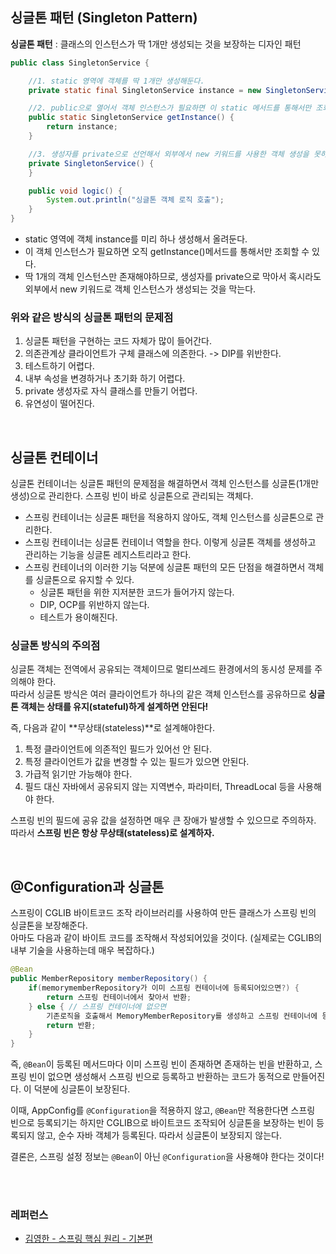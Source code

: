 ## 싱글톤 패턴 (Singleton Pattern)
**싱글톤 패턴** : 클래스의 인스턴스가 딱 1개만 생성되는 것을 보장하는 디자인 패턴
```java
public class SingletonService {

    //1. static 영역에 객체를 딱 1개만 생성해둔다.
    private static final SingletonService instance = new SingletonService();

    //2. public으로 열어서 객체 인스턴스가 필요하면 이 static 메서드를 통해서만 조회하도록 허용한다.
    public static SingletonService getInstance() {
        return instance;
    }

    //3. 생성자를 private으로 선언해서 외부에서 new 키워드를 사용한 객체 생성을 못하게 막는다.
    private SingletonService() {
    }

    public void logic() {
        System.out.println("싱글톤 객체 로직 호출");
    }
}
```
- static 영역에 객체 instance를 미리 하나 생성해서 올려둔다.
- 이 객체 인스턴스가 필요하면 오직 getInstance()메서드를 통해서만 조회할 수 있다.
- 딱 1개의 객체 인스턴스만 존재해야하므로, 생성자를 private으로 막아서 혹시라도 외부에서 new 키워드로 객체 인스턴스가 생성되는 것을 막는다.


### 위와 같은 방식의 싱글톤 패턴의 문제점
1. 싱글톤 패턴을 구현하는 코드 자체가 많이 들어간다.
2. 의존관계상 클라이언트가 구체 클래스에 의존한다. -> DIP를 위반한다.
3. 테스트하기 어렵다.
4. 내부 속성을 변경하거나 초기화 하기 어렵다.
5. private 생성자로 자식 클래스를 만들기 어렵다.
6. 유연성이 떨어진다.

<br>

## 싱글톤 컨테이너
싱글톤 컨테이너는 싱글톤 패턴의 문제점을 해결하면서 객체 인스턴스를 싱글톤(1개만 생성)으로 관리한다. 스프링 빈이 바로 싱글톤으로 관리되는 객체다.

- 스프링 컨테이너는 싱글톤 패턴을 적용하지 않아도, 객체 인스턴스를 싱글톤으로 관리한다.
- 스프링 컨테이너는 싱글톤 컨테이너 역할을 한다. 이렇게 싱글톤 객체를 생성하고 관리하는 기능을 싱글톤 레지스트리라고 한다.
- 스프링 컨테이너의 이러한 기능 덕분에 싱글톤 패턴의 모든 단점을 해결하면서 객체를 싱글톤으로 유지할 수 있다.
  - 싱글톤 패턴을 위한 지저분한 코드가 들어가지 않는다.
  - DIP, OCP를 위반하지 않는다.
  - 테스트가 용이해진다.

### 싱글톤 방식의 주의점
싱글톤 객체는 전역에서 공유되는 객체이므로 멀티쓰레드 환경에서의 동시성 문제를 주의해야 한다. <br>
따라서 싱글톤 방식은 여러 클라이언트가 하나의 같은 객체 인스턴스를 공유하므로 **싱글톤 객체는 상태를 유지(stateful)하게 설계하면 안된다!** 

즉, 다음과 같이 **무상태(stateless)**로 설계해야한다.

1. 특정 클라이언트에 의존적인 필드가 있어선 안 된다.
2. 특정 클라이언트가 값을 변경할 수 있는 필드가 있으면 안된다.
3. 가급적 읽기만 가능해야 한다.
4. 필드 대신 자바에서 공유되지 않는 지역변수, 파라미터, ThreadLocal 등을 사용해야 한다.

스프링 빈의 필드에 공유 값을 설정하면 매우 큰 장애가 발생할 수 있으므로 주의하자. 따라서 **스프링 빈은 항상 무상태(stateless)로 설계하자.**

<br>

## @Configuration과 싱글톤
스프링이 CGLIB 바이트코드 조작 라이브러리를 사용하여 만든 클래스가 스프링 빈의 싱글톤을 보장해준다.<br>
아마도 다음과 같이 바이트 코드를 조작해서 작성되어있을 것이다. (실제로는 CGLIB의 내부 기술을 사용하는데 매우 복잡하다.)
````java
@Bean
public MemberRepository memberRepository() {
    if(memorymemberRepository가 이미 스프링 컨테이너에 등록되어있으면?) {
        return 스프링 컨테이너에서 찾아서 반환;
    } else { // 스프링 컨테이너에 없으면
        기존로직을 호출해서 MemoryMemberRepository를 생성하고 스프링 컨테이너에 등록
        return 반환;
    }
}
````
즉, `@Bean`이 등록된 메서드마다 이미 스프링 빈이 존재하면 존재하는 빈을 반환하고, 스프링 빈이 없으면 생성해서 스프링 빈으로 등록하고 반환하는 코드가 동적으로 만들어진다. 이 덕분에 싱글톤이 보장된다.

이때, AppConfig를 `@Configuration`을 적용하지 않고, `@Bean`만 적용한다면 스프링 빈으로 등록되기는 하지만 CGLIB으로 바이트코드 조작되어 싱글톤을 보장하는 빈이 등록되지 않고, 순수 자바 객체가 등록된다. 따라서 싱글톤이 보장되지 않는다.

결론은, 스프링 설정 정보는 `@Bean`이 아닌 `@Configuration`을 사용해야 한다는 것이다!


<br>
<br>

### 레퍼런스
- [김영한 - 스프링 핵심 원리 - 기본편](https://www.inflearn.com/course/스프링-핵심-원리-기본편/dashboard "인프런 강의")
